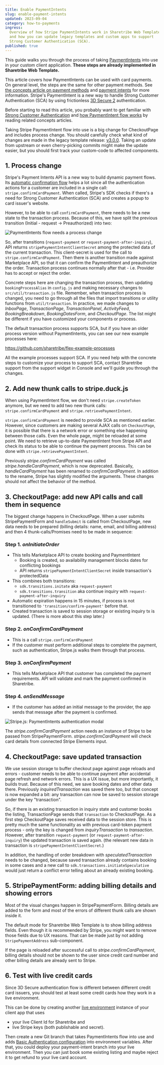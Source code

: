 ```yaml
---
title: Enable PaymentIntents
slug: enable-payment-intents
updated: 2023-09-04
category: how-to-payments
ingress:
  Overview of how Stripe PaymentIntents work in Sharetribe Web Template,
  and how you can update legacy templates and custom apps to support
  Strong Customer Authentication (SCA).
published: true
---
```


This guide walks you through the process of taking
[PaymentIntents](https://stripe.com/docs/payments/payment-intents) into
use in your custom client application. **These steps are already
implemented in Sharetribe Web Template.**

This article covers how PaymentIntents can be used with card payments.
On general level, the steps are the same for other payment methods. See
[the concepts article on payment methods](/concepts/payment-methods-overview/)
and [payment intents](/concepts/payment-intents/) for more information.
Stripe's PaymentIntent is a new way to handle Strong Customer
Authentication (SCA) by using frictionless
[3D Secure 2](https://stripe.com/gb/guides/3d-secure-2) authentication.

Before starting to read this article, you probably want to get familiar
with
[Strong Customer Authentication](/concepts/strong-customer-authentication/)
and [how PaymentIntent flow works](/concepts/payment-intents/) by
reading related concepts articles.

<info>

Taking Stripe PaymentIntent flow into use is a big change for
CheckoutPage and includes process change. You should carefully check
what kind of changes are made in the legacy template release:
[v3.0.0](https://github.com/sharetribe/flex-template-web/releases/tag/v3.0.0).
Taking an update from upstream or even cherry-picking commits might make
the update easier, but you should first track your custom-code to
affected components.

</info>

## 1. Process change

Stripe's Payment Intents API is a new way to build dynamic payment
flows. Its
[automatic confirmation flow](https://stripe.com/docs/payments/payment-intents/quickstart#automatic-confirmation-flow)
helps a lot since all the authentication actions for a customer are
included in a single call: `stripe.confirmCardPayment`. When called,
Stripe's SDK checks if there's a need for Strong Customer Authentication
(SCA) and creates a popup to card issuer's website.

However, to be able to call `confirmCardPayment`, there needs to be a
new state to the transaction process. Because of this, we have split the
previous transition (Initial - request -> Preauthorized) into two:

![PaymentIntents flow needs a process change](./paymentintent-process-change.png)

So, after transitions (`request-payment` or
`request-payment-after-inquiry`), API returns
`stripePaymentIntentClientSecret` among the protected data of the
current transaction. This client-secret is used for the call to
`stripe.confirmCardPayment`. Then there is another transition made
against Marketplace API, so that it can confirm the PaymentIntent and
preauthorize the order. Transaction process continues normally after
that - i.e. Provider has to accept or reject the order.

Concrete steps here are changing the transaction process, then updating
`bookingProcessAlias` in `config.js` and making necessary changes to
`src/util/transaction.js` file. Remember, when transaction process is
changed, you need to go through all the files that import transitions or
utility functions from `util/transaction`. In practice, we made changes
to _InboxPage_, _TransactionPage_, _TransactionPanel_, _ActivityFeed_,
_BookingBreakdown_, _BookingDatesForm_, and _CheckoutPage_. The list
might be different if you have customized your components or process.

The default transaction process supports SCA, but if you have an older
process version without PaymentIntents, you can see our new example
processes here:

https://github.com/sharetribe/flex-example-processes

All the example processes support SCA. If you need help with the
concrete steps to customize your process to support SCA, contact
Sharetribe support from the support widget in Console and we'll guide
you through the changes.

## 2. Add new thunk calls to stripe.duck.js

When using PaymentIntent flow, we don't need `stripe.createToken`
anymore, but we need to add two new thunk calls:
`stripe.confirmCardPayment` and `stripe.retrievePaymentIntent`.

`stripe.confirmCardPayment` is needed to provide SCA as mentioned
earlier. However, since customers are making several AJAX calls on
`CheckoutPage`, it is possible that there is a network error or
something else happening between those calls. Even the whole page, might
be reloaded at some point. We need to retrieve up-to-date PaymentIntent
from Stripe API and check its status to be able to continue the payment
process. This can be done with `stripe.retrievePaymentIntent`.

<info>

Previously _stripe.confirmCardPayment_ was called
_stripe.handleCardPayment_, which is now deprecated. Basically,
_handleCardPayment_ has been renamed to _confirmCardPayment_. In
addition to the rename, Stripe has slightly modified the arguments.
These changes should not affect the behavior of the method.

</info>

## 3. CheckoutPage: add new API calls and call them in sequence

The biggest change happens in CheckoutPage. When a user submits
StripePaymentForm and `handleSubmit` is called from CheckoutPage, new
data needs to be prepared (billing details: name, email, and billing
address) and then 4 thunk-calls/Promises need to be made in sequence:

### Step 1. _onInitiateOrder_

- This tells Marketplace API to create booking and PaymentIntent
  - Booking is created, so availability management blocks dates for
    conflicting bookings
  - API returns `stripePaymentIntentClientSecret` inside transaction's
    protectedData
- This combines both transitions:
  - `sdk.transitions.initate` aka `request-payment`
  - `sdk.transitions.transition` aka continue inquiry with
    `request-payment-after-inquiry`
- Automatic expiration happens in 15 minutes, if process is not
  transitioned to `'transition/confirm-payment'` before that.
- Created transaction is saved to session storage or existing inquiry tx
  is updated. (There is more about this step later.)

### Step 2. _onConfirmCardPayment_

- This is a call `stripe.confirmCardPayment`
- If the customer must perform additional steps to complete the payment,
  such as authentication, Stripe.js walks them through that process.

### Step 3. _onConfirmPayment_

- This tells Marketplace API that customer has completed the payment
  requirements. API will validate and mark the payment confirmed in
  Sharetribe.

### Step 4. _onSendMessage_

- If the customer has added an initial message to the provider, the app
  sends that message after the payment is confirmed.

![Stripe.js: PaymentIntents authentication modal](./stripe-paymentintents-authentication-modal.png)

<info>

The _stripe.confirmCardPayment_ action needs an instance of Stripe to be
passed from StripePaymentForm. _stripe.confirmCardPayment_ will check
card details from connected Stripe Elements input.

</info>

## 4. CheckoutPage: save updated transaction

We use session storage to buffer checkout page against page reloads and
errors - customer needs to be able to continue payment after accidental
page refresh and network errors. This is a UX issue, but more
importantly, it builds trust. Because of this need, we save booking
dates and other data there. Previously _inquiredTransaction_ was saved
there too, but that concept is now expanded a bit: any transaction can
now be saved to session storage under the key "transaction".

So, if there is an existing transaction in inquiry state and customer
books the listing, TransactionPage sends that `transaction` to
CheckoutPage. As a first step CheckoutPage saves received data to the
session store. This is pretty much the same functionality as with
previous card-token payment process - only the key is changed from
_inquiryTransaction_ to _transaction_. However, after transition
`request-payment` (or `request-payment-after-inquiry`) the updated
transaction is saved again. (the relevant new data in transaction is
`stripePaymentIntentClientSecret`.)

In addition, the handling of order breakdown with
_speculatedTransaction_ needs to be changed, because saved transaction
already contains booking in some cases and a new call to
`sdk.transactions.initiateSpeculative` would just return a conflict
error telling about an already existing booking.

## 5. StripePaymentForm: adding billing details and showing errors

Most of the visual changes happen in StripePaymentForm. Billing details
are added to the form and most of the errors of different thunk calls
are shown inside it.

The default mode for Sharetribe Web Template is to show billing address
fields. Even though it is recommended by Stripe, you might want to
remove those fields due to UX reasons. That can be made just by not
adding `StripePaymentAddress` sub-component.

<info>

If the page is reloaded after successful call to
_stripe.confirmCardPayment_, billing details should not be shown to the
user since credit card number and other billing details are already sent
to Stripe.

</info>

## 6. Test with live credit cards

Since 3D Secure authentication flow is different between different
credit card issuers, you should test at least some credit cards how they
work in a live environment.

This can be done by creating another
[live environment](/ftw/how-to-deploy-ftw-to-production/) instance of
your client app that uses

- your live Client Id for Sharetribe and
- live Stripe keys (both publishable and secret).

Then create a new Git branch that takes PaymentIntents flow into use and
adds
[Basic Authentication configuration](https://github.com/sharetribe/web-template/blob/main/.env-template#L51)
into environment variables. After that, you could deploy your
payment-intent branch into your live environment. Then you can just book
some existing listing and maybe reject it to get refund to your live
card account.
